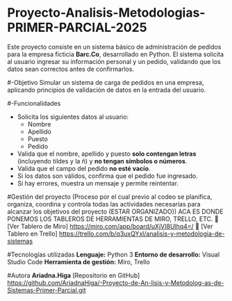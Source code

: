 # Proyecto-Analisis-Metodologias-PRIMER-PARCIAL-2025
Este proyecto consiste en un sistema básico de administración de pedidos para la empresa ficticia **Barc.Co**, desarrollado en Python. 
El sistema solicita al usuario ingresar su información personal y un pedido, validando que los datos sean correctos antes de confirmarlos.

#-Objetivo
Simular un sistema de carga de pedidos en una empresa, aplicando principios de validación de datos en la entrada del usuario.

#-Funcionalidades
- Solicita los siguientes datos al usuario:
  - Nombre
  - Apellido
  - Puesto
  - Pedido
- Valida que el nombre, apellido y puesto **solo contengan letras** (incluyendo tildes y la ñ) y **no tengan símbolos o números**.
- Valida que el campo del pedido **no esté vacío**.
- Si los datos son válidos, confirma que el pedido fue ingresado.
- Si hay errores, muestra un mensaje y permite reintentar.

#Gestión del proyecto 
(Proceso por el cual previo al codeo se planifica, organiza, coordina y controla todas las actividades necesarias para alcanzar los objetivos del proyecto 
(ESTAR ORGANIZADO)) ACA ES DONDE PONEMOS LOS TABLEROS DE HERRAMIENTAS DE MIRO, TRELLO, ETC. 
🔗 [Ver Tablero de Miro] 
https://miro.com/app/board/uXjVI8Ulhq4=/ 
🔗 [Ver Tablero en Trello]
https://trello.com/b/q3uxQYxl/analisis-y-metodologia-de-sistemas

#Tecnologías utilizadas
**Lenguaje:** Python 3
**Entorno de desarrollo:** Visual Studio Code
**Herramienta de gestión:** Miro, Trello


#Autora
**Ariadna.Higa**
[Repositorio en GitHub] 
https://github.com/AriadnaHiga/-Proyecto-de-An-lisis-y-Metodolog-as-de-Sistemas-Primer-Parcial.git


